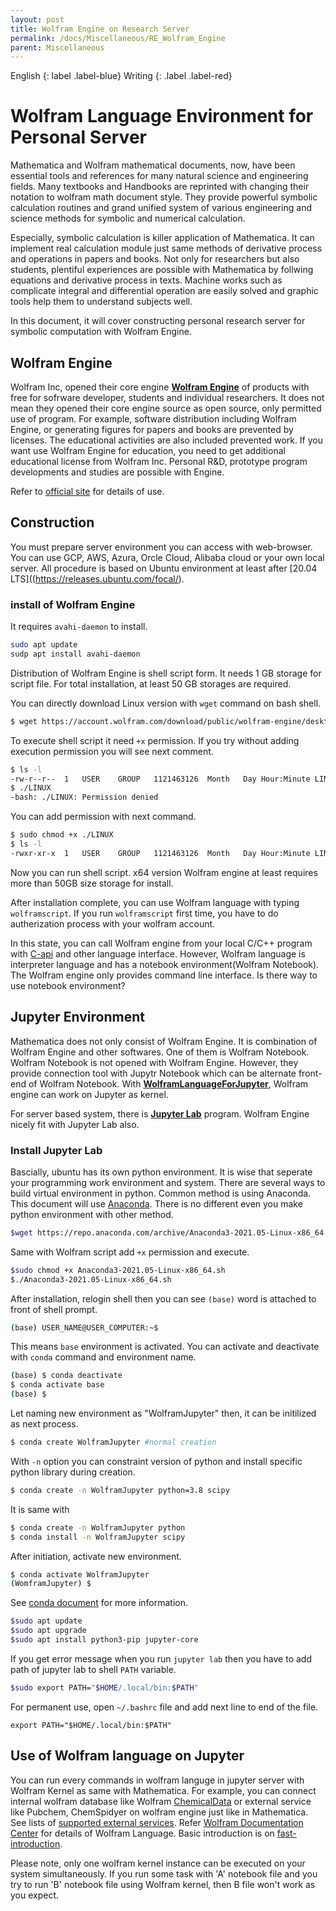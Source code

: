 ```yaml
---
layout: post
title: Wolfram Engine on Research Server
permalink: /docs/Miscellaneous/RE_Wolfram_Engine
parent: Miscellaneous
---
```


English
{: label .label-blue}
Writing
{: .label .label-red}

# Wolfram Language Environment for Personal Server

Mathematica and Wolfram mathematical documents, now, have been essential tools and references for many natural science and engineering fields. Many textbooks and Handbooks are reprinted with changing their notation to wolfram math document style. They provide powerful symbolic calculation routines and grand unified system of various engineering and science methods for symbolic and numerical calculation. 

Especially, symbolic calculation is killer application of Mathematica. It can implement real calculation module just same methods of derivative process and operations in papers and books. Not only for researchers but also students, plentiful experiences are possible with Mathematica by follwing equations and derivative process in texts. Machine works such as complicate integral and differential operation are easily solved and graphic tools help them to understand subjects well. 

In this document, it will cover constructing personal research server for symbolic computation with Wolfram Engine.


## Wolfram Engine

Wolfram Inc, opened their core engine [**Wolfram Engine**](https://www.wolfram.com/engine/) of products with free for sofrware developer, students and individual researchers. It does not mean they opened their core engine source as open source, only permitted use of program. For example, software distribution including Wolfram Engine, or generating figures for papers and books are prevented by licenses. The educational activities are also included prevented work. If you want use Wolfram Engine for education, you need to get additional educational license from Wolfram Inc. Personal R&D, prototype program developments and studies are possible with Engine. 

Refer to [official site](https://www.wolfram.com/engine/commercial-options/) for details of use. 

## Construction

You must prepare server environment you can access with web-browser. You can use GCP, AWS, Azura, Orcle Cloud,  Alibaba cloud or your own local server. All procedure is based on Ubuntu environment at least after [20.04 LTS]((https://releases.ubuntu.com/focal/). 

### install of Wolfram Engine

It requires `avahi-daemon` to install. 

```bash
sudo apt update
sudp apt install avahi-daemon
```

Distribution of Wolfram Engine is shell script form. It needs 1 GB storage for script file. For total installation, at least 50 GB storages are required.

You can directly download Linux version with `wget` command on bash shell.

```bash
$ wget https://account.wolfram.com/download/public/wolfram-engine/desktop/LINUX
```

To execute shell script it need `+x` permission. If you try without adding execution permission you will see next comment.

```bash
$ ls -l
-rw-r--r--  1   USER    GROUP   1121463126  Month   Day Hour:Minute LINUX
$ ./LINUX
-bash: ./LINUX: Permission denied
```

You can add permission with next command.

```bash
$ sudo chmod +x ./LINUX
$ ls -l
-rwxr-xr-x  1   USER    GROUP   1121463126  Month   Day Hour:Minute LINUX
```
Now you can run shell script. x64 version Wolfram engine at least requires more than 50GB size storage for install.

After installation complete, you can use Wolfram language with typing `wolframscript`. If you run `wolframscript` first time, you have to do autherization process with your wolfram account.

In this state, you can call Wolfram engine from your local C/C++ program with [C-api](https://reference.wolfram.com/language/guide/CLanguageInterface.html) and other language interface. However, Wolfram language is interpreter language and has a notebook
environment(Wolfram Notebook). The Wolfram engine only provides command line interface. Is there way to use notebook environment?  

## Jupyter Environment

Mathematica does not only consist of Wolfram Engine. It is combination of Wolfram Engine and other softwares. One of them is Wolfram Notebook. Wolfram Notebook is not opened with Wolfram Engine. However, they provide connection tool with Jupytr Notebook which can be alternate front-end of Wolfram Notebook. With [**WolframLanguageForJupyter**](https://github.com/WolframResearch/WolframLanguageForJupyter), Wolfram engine can work on Jupyter as kernel.

For server based system, there is [**Jupyter Lab**](https://jupyter.org/) program. Wolfram Engine nicely fit with Jupyter Lab also.

### Install Jupyter Lab

Bascially, ubuntu has its own python environment. It is wise that seperate your programming work environment and system. 
There are several ways to build virtual environment in python. Common method is using Anaconda. 
This document will use [Anaconda](https://www.anaconda.com/products/individual#Downloads).
There is no different even you make python environment with other method. 

```bash
$wget https://repo.anaconda.com/archive/Anaconda3-2021.05-Linux-x86_64.sh
```

Same with Wolfram script add `+x` permission and execute.

```bash
$sudo chmod +x Anaconda3-2021.05-Linux-x86_64.sh
$./Anaconda3-2021.05-Linux-x86_64.sh
```

After installation, relogin shell then you can see `(base)` word is attached to front of shell prompt.

```bash
(base) USER_NAME@USER_COMPUTER:~$
```

This means `base` environment is activated. You can activate and deactivate with `conda` command and environment name.

```bash
(base) $ conda deactivate
$ conda activate base 
(base) $
```

Let naming new environment as "WolframJupyter" then, it can be initilized as next process.

```bash
$ conda create WolframJupyter #normal creation
```

With `-n` option you can constraint version of python and install specific python library during creation.

```bash
$ conda create -n WolframJupyter python=3.8 scipy
```
It is same with

```bash
$ conda create -n WolframJupyter python
$ conda install -n WolframJupyter scipy
```
After initiation, activate new environment. 

```bash
$ conda activate WolframJupyter
(WomframJupyter) $
```

See [conda document](https://conda.io/projects/conda/en/latest/index.html) for more information.


```bash
$sudo apt update
$sudo apt upgrade
$sudo apt install python3-pip jupyter-core
```

If you get error message when you run `jupyter lab` then you have to add path of jupyter lab to shell `PATH` variable. 

```bash
$sudo export PATH="$HOME/.local/bin:$PATH" 
```

For permanent use, open `~/.bashrc` file and add next line to end of the file.

```
export PATH="$HOME/.local/bin:$PATH"
```

## Use of Wolfram language on Jupyter

You can run every commands in wolfram languge in jupyter server with Wolfram Kernel as same with Mathematica. For example, you can connect internal wolfram database like Wolfram [ChemicalData](https://reference.wolfram.com/language/ref/ChemicalData.html) or external service like Pubchem, ChemSpidyer on wolfram engine just like in Mathematica. See lists of [supported external services](https://reference.wolfram.com/language/guide/ListingOfSupportedExternalServices.html). Refer [Wolfram Documentation Center](https://reference.wolfram.com/language/) for details of Wolfram Language. Basic introduction is on [fast-introduction](https://www.wolfram.com/language/fast-introduction-for-programmers/ko/).

Please note, only one wolfram kernel instance can be executed on your system simultaneously. If you run some task with 'A' notebook file and you try to run 'B' notebook file using Wolfram kernel, then B file won't work as you expect.


<!--
This is python api wolfram engine case
However, for images like 3D structure of chemical compound, they exist as specipic formatted data that is not directly represented on Jupyter notebook UI, unlikely, many plot libraries in python such as matplotlib. Their result images consquencsly indicated on notebook outcome. Therefore, if you work >



